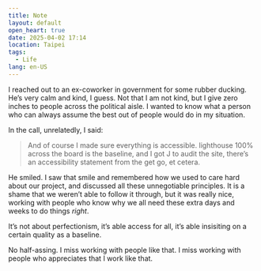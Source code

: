 ```yaml
---
title: Note
layout: default
open_heart: true
date: 2025-04-02 17:14
location: Taipei
tags: 
  - Life
lang: en-US
---
```


I reached out to an ex-coworker in government for some rubber ducking. He’s very calm and kind, I guess. Not that I am not kind, but I give zero inches to people across the political aisle. I wanted to know what a person who can always assume the best out of people would do in my situation.

In the call, unrelatedly, I said:

> And of course I made sure everything is accessible. lighthouse 100% across the board is the baseline, and I got J to audit the site, there’s an accessibility statement from the get go, et cetera. 

He smiled. I saw that smile and remembered how we used to care hard about our project, and discussed all these unnegotiable principles. It is a shame that we weren’t able to follow it through, but it was really nice, working with people who know why we all need these extra days and weeks to do things *right*.

It’s not about perfectionism, it’s able access for all, it’s able insisiting on a certain quality as a baseline. 

No half-assing.
I miss working with people like that.
I miss working with people who appreciates that I work like that.
